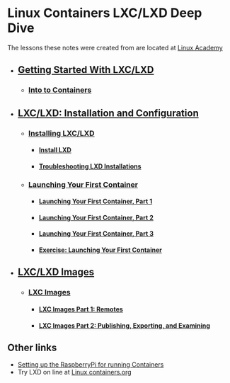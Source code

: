 # Linux Containers LXC/LXD Deep Dive
The lessons these notes were created from are located at [Linux Academy](https://linuxacademy.com/course/lxc-containers-essentials/)

- ## [Getting Started With LXC/LXD](/getting_started.md)
  - ### [Into to Containers](/getting_started.md#into-to-containers)
- ## [LXC/LXD: Installation and Configuration](/lxc_lxd_install_config.md)
  - ### [Installing LXC/LXD](/lxc_lxd_install_config.md#installing-lxclxd)
    -  #### [Install LXD](/lxc_lxd_install_config.md#install-lxd)
    -  #### [Troubleshooting LXD Installations](/lxc_lxd_install_config.md#lecture-troubleshooting-lxd-installations)
  -  ### [Launching Your First Container](/lxc_lxd_install_config.md#launching-your-first-container)
       - #### [Launching Your First Container, Part 1](/lxc_lxd_install_config.md#launching-your-first-container-part-1)
       - #### [Launching Your First Container, Part 2](/lxc_lxd_install_config.md#launching-your-first-container-part-2)
     - #### [Launching Your First Container, Part 3](/lxc_lxd_install_config.md#lecture-launching-your-first-container-part-3)
     - #### [Exercise: Launching Your First Container](/lxc_lxd_install_config.md#exercise-launching-your-first-container)
- ## [LXC/LXD Images](/lxd_lxc_images#lxclxd-images)
  - ### [LXC Images](/lxd_lxc_images#lxc-images)
    - #### [LXC Images Part 1: Remotes](/lxd_lxc_images.md#lxc-images-part-1-remotes)
    - #### [LXC Images Part 2:  Publishing, Exporting, and Examining](/lxd_lxc_images.md#lxc-images-part-2-publishing-exporting-and-Examining)

## Other links
- [Setting up the RaspberryPi for running Containers](/RaspberryPi_Setup.md)
- Try LXD on line at [Linux containers.org](https://linuxcontainers.org/lxd/try-it/)